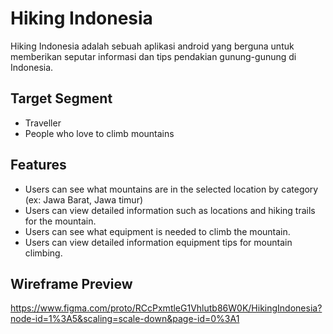 # Hiking Indonesia

Hiking Indonesia adalah sebuah aplikasi android yang berguna untuk memberikan seputar informasi dan tips pendakian gunung-gunung di Indonesia.

## Target Segment

-  Traveller
-  People who love to climb mountains

## Features

-  Users can see what mountains are in the selected location by category (ex: Jawa Barat, Jawa timur)
-  Users can view detailed information such as locations and hiking trails for the mountain.
-  Users can see what equipment is needed to climb the mountain.
-  Users can view detailed information equipment tips for mountain climbing.

## Wireframe Preview
https://www.figma.com/proto/RCcPxmtleG1Vhlutb86W0K/HikingIndonesia?node-id=1%3A5&scaling=scale-down&page-id=0%3A1
